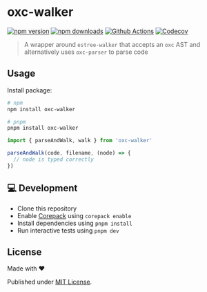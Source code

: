 # oxc-walker

[![npm version][npm-version-src]][npm-version-href]
[![npm downloads][npm-downloads-src]][npm-downloads-href]
[![Github Actions][github-actions-src]][github-actions-href]
[![Codecov][codecov-src]][codecov-href]

> A wrapper around `estree-walker` that accepts an `oxc` AST and alternatively uses `oxc-parser` to parse code

## Usage

Install package:

```sh
# npm
npm install oxc-walker

# pnpm
pnpm install oxc-walker
```

```js
import { parseAndWalk, walk } from 'oxc-walker'

parseAndWalk(code, filename, (node) => {
  // node is typed correctly
})
```

## 💻 Development

- Clone this repository
- Enable [Corepack](https://github.com/nodejs/corepack) using `corepack enable`
- Install dependencies using `pnpm install`
- Run interactive tests using `pnpm dev`

## License

Made with ❤️

Published under [MIT License](./LICENCE).

<!-- Badges -->

[npm-version-src]: https://img.shields.io/npm/v/oxc-walker?style=flat-square
[npm-version-href]: https://npmjs.com/package/oxc-walker
[npm-downloads-src]: https://img.shields.io/npm/dm/oxc-walker?style=flat-square
[npm-downloads-href]: https://npm.chart.dev/oxc-walker
[github-actions-src]: https://img.shields.io/github/actions/workflow/status/danielroe/oxc-walker/ci.yml?branch=main&style=flat-square
[github-actions-href]: https://github.com/danielroe/oxc-walker/actions?query=workflow%3Aci
[codecov-src]: https://img.shields.io/codecov/c/gh/danielroe/oxc-walker/main?style=flat-square
[codecov-href]: https://codecov.io/gh/danielroe/oxc-walker
